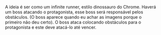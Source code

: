 A ideia é ser como um infinite runner, estilo dinossauro do Chrome.
Haverá um boss atacando o protagonista, esse boss será responsável pelos obstáculos.
(O boss aparece quando eu achar as imagens porque o primeiro não deu certo).
O boss ataca colocando obstáculos para o protagonista e este deve atacá-lo até vencer.